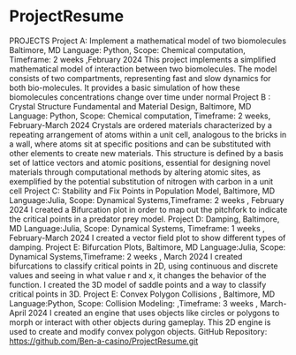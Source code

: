 # ProjectResume
PROJECTS
Project A: Implement a mathematical model of two biomolecules Baltimore, MD
Language: Python, Scope: Chemical computation, Timeframe: 2 weeks ,February 2024
This project implements a simplified mathematical model of interaction between two biomolecules. The model consists of two compartments, representing fast and slow dynamics for both bio-molecules. It provides a basic simulation of how these biomolecules concentrations change over time under normal
Project B : Crystal Structure Fundamental and Material Design,  Baltimore, MD
Language: Python, Scope: Chemical computation, Timeframe: 2 weeks, February-March 2024
Crystals are ordered materials characterized by a repeating arrangement of atoms within a unit cell, analogous to the bricks in a wall, where atoms sit at specific positions and can be substituted with other elements to create new materials. This structure is defined by a basis set of lattice vectors and atomic positions, essential for designing novel materials through computational methods by altering atomic sites, as exemplified by the potential substitution of nitrogen with carbon in a unit cell
Project C: Stability and Fix Points in Population Model,  Baltimore, MD
Language:Julia, Scope: Dynamical Systems,Timeframe: 2 weeks , February 2024
I created a Bifurcation plot in order to map out the pitchfork to indicate the critical points in a predator prey model.
Project D: Damping,  Baltimore, MD
Language:Julia, Scope: Dynamical Systems, Timeframe: 1 weeks , February-March 2024
I created a vector field plot to show different types of damping.
Project E: Bifurcation Plots,  Baltimore, MD
Language:Julia, Scope: Dynamical Systems,Timeframe: 2 weeks ,  March 2024
I created bifurcations to classify critical points in 2D, using continuous and discrete values and seeing in what value r and x, it changes the behavior of the function. I created the 3D model of saddle points and a way to classify critical points in 3D.
Project E: Convex Polygon Collisions ,  Baltimore, MD
Language:Python, Scope: Collision Modeling: ,Timeframe: 3 weeks ,  March- April 2024
I created an engine that uses objects like circles or polygons to morph or interact with other objects during gameplay. This 2D engine is used to create and modify convex polygon objects. 
GitHub Repository: https://github.com/Ben-a-casino/ProjectResume.git
